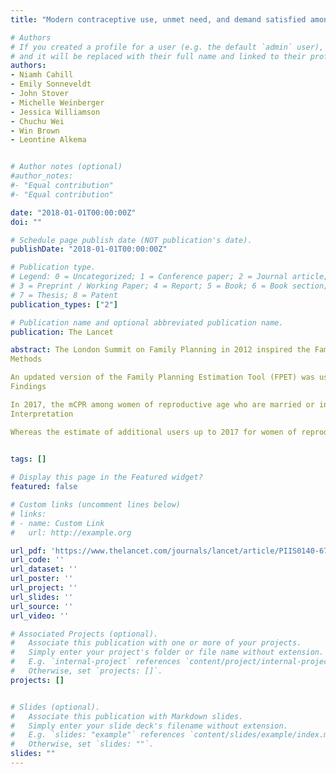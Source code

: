 ```yaml
---
title: "Modern contraceptive use, unmet need, and demand satisfied among women of reproductive age who are married or in a union in the focus countries of the Family Planning 2020 initiative: a systematic analysis using the Family Planning Estimation Tool"

# Authors
# If you created a profile for a user (e.g. the default `admin` user), write the username (folder name) here 
# and it will be replaced with their full name and linked to their profile.
authors:
- Niamh Cahill
- Emily Sonneveldt
- John Stover
- Michelle Weinberger
- Jessica Williamson
- Chuchu Wei
- Win Brown
- Leontine Alkema


# Author notes (optional)
#author_notes:
#- "Equal contribution"
#- "Equal contribution"

date: "2018-01-01T00:00:00Z"
doi: ""

# Schedule page publish date (NOT publication's date).
publishDate: "2018-01-01T00:00:00Z"

# Publication type.
# Legend: 0 = Uncategorized; 1 = Conference paper; 2 = Journal article;
# 3 = Preprint / Working Paper; 4 = Report; 5 = Book; 6 = Book section;
# 7 = Thesis; 8 = Patent
publication_types: ["2"]

# Publication name and optional abbreviated publication name.
publication: The Lancet

abstract: The London Summit on Family Planning in 2012 inspired the Family Planning 2020 (FP2020) initiative and the 120×20 goal of having an additional 120 million women and adolescent girls become users of modern contraceptives in 69 of the world's poorest countries by the year 2020. Working towards achieving 120*20 is crucial for ultimately achieving the Sustainable Development Goals of universal access and satisfying demand for reproductive health. Thus, a performance assessment is required to determine countries' progress.
Methods

An updated version of the Family Planning Estimation Tool (FPET) was used to construct estimates and projections of the modern contraceptive prevalence rate (mCPR), unmet need for, and demand satisfied with modern methods of contraception among women of reproductive age who are married or in a union in the focus countries of the FP2020 initiative. We assessed current levels of family planning indicators and changes between 2012 and 2017. A counterfactual analysis was used to assess if recent levels of mCPR exceeded pre-FP2020 expectations.
Findings

In 2017, the mCPR among women of reproductive age who are married or in a union in the FP2020 focus countries was 45·7% (95% uncertainty interval [UI] 42·4–49·1), unmet need for modern methods was 21·6% (19·7–23·9), and the demand satisfied with modern methods was 67·9% (64·4-71·1). Between 2012 and 2017 the number of women of reproductive age who are married or in a union who use modern methods increased by 28·8 million (95% UI 5·8-52·5). At the regional level, Asia has seen the mCPR among women of reproductive age who are married or in a union grow from 51·0% (95% UI 48·5-53·4) to 51·8% (47·3–56·5) between 2012 and 2017, which is slow growth, particularly when compared with a change from 23·9% (22·9-25·0) to 28·5% (26·8-30·2) across Africa. At the country level, based on a counterfactual analysis, we found that 61% of the countries that have made a commitment to FP2020 exceeded pre-FP2020 expectations for modern contraceptive use. Country success stories include rapid increases in Kenya, Mozambique, Malawi, Lesotho, Sierra Leone, Liberia, and Chad relative to what was expected in 2012.
Interpretation

Whereas the estimate of additional users up to 2017 for women of reproductive age who are married or in a union would suggest that the 120*20 goal for all women is overly ambitious, the aggregate outcomes mask the diversity in progress at the country level. We identified countries with accelerated progress, that provide inspiration and guidance on how to increase the use of family planning and inform future efforts, especially in countries where progress has been poor.

 
tags: []

# Display this page in the Featured widget?
featured: false

# Custom links (uncomment lines below)
# links:
# - name: Custom Link
#   url: http://example.org

url_pdf: 'https://www.thelancet.com/journals/lancet/article/PIIS0140-6736(17)33104-5/fulltext'
url_code: ''
url_dataset: ''
url_poster: ''
url_project: ''
url_slides: ''
url_source: ''
url_video: ''

# Associated Projects (optional).
#   Associate this publication with one or more of your projects.
#   Simply enter your project's folder or file name without extension.
#   E.g. `internal-project` references `content/project/internal-project/index.md`.
#   Otherwise, set `projects: []`.
projects: []


# Slides (optional).
#   Associate this publication with Markdown slides.
#   Simply enter your slide deck's filename without extension.
#   E.g. `slides: "example"` references `content/slides/example/index.md`.
#   Otherwise, set `slides: ""`.
slides: ""
---
```

